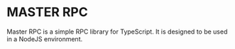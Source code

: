 # MASTER RPC
Master RPC is a simple RPC library for TypeScript. It is designed to be used in a NodeJS environment.